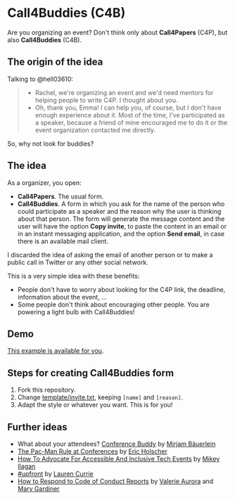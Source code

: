 # Call4Buddies (C4B)

Are you organizing an event? Don't think only about **Call4Papers** (C4P), but also **Call4Buddies** (C4B).

## The origin of the idea

Talking to @hell03610:

> - Rachel, we're organizing an event and we'd need mentors for helping people to write C4P. I thought about you.
> - Oh, thank you, Emma! I can help you, of course, but I don't have enough experience about it. Most of the time, I've participated as a speaker, because a friend of mine encouraged me to do it or the event organization contacted me directly.

So, why not look for buddies?

## The idea

As a organizer, you open:
* **Call4Papers**. The usual form.
* **Call4Buddies**. A form in which you ask for the name of the person who could participate as a speaker and the reason why the user is thinking about that person. The form will generate the message content and the user will have the option **Copy invite**, to paste the content in an email or in an instant messaging application, and the option **Send email**, in case there is an available mail client.

I discarded the idea of asking the email of another person or to make a public call in Twitter or any other social network.

This is a very simple idea with these benefits:
* People don't have to worry about looking for the C4P link, the deadline, information about the event, ...
* Some people don't think about encouraging other people. You are powering a light bulb with Call4Buddies!

## Demo

[This example is available for you](https://rachelcarmena.github.io/call4buddies).

## Steps for creating Call4Buddies form

1. Fork this repository.
2. Change [template/invite.txt](template/invite.txt), keeping `[name]` and `[reason]`.
3. Adapt the style or whatever you want. This is for you!

## Further ideas

* What about your attendees? [Conference Buddy](https://www.conferencebuddy.io) by [Mirjam Bäuerlein](https://twitter.com/mirjam_diala)
* [The Pac-Man Rule at Conferences](https://www.ericholscher.com/blog/2017/aug/2/pacman-rule-conferences/) by [Eric Holscher](https://twitter.com/ericholscher)
* [How To Advocate For Accessible And Inclusive Tech Events](https://www.24a11y.com/2018/accessible-and-inclusive-tech-events/) by [Mikey Ilagan](https://twitter.com/mikeyil)
* [#upfront](http://weareupfront.com) by [Lauren Currie](http://www.twitter.com/redjotter)
* [How to Respond to Code of Conduct Reports](https://frameshiftconsulting.com/code-of-conduct-book/) by [Valerie Aurora](https://twitter.com/frameshiftllc) and [Mary Gardiner](https://mary.gardiner.id.au)
